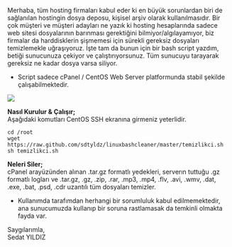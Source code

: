 Merhaba, tüm hosting firmaları kabul eder ki en büyük sorunlardan biri de sağlanılan hostingin dosya deposu, kişisel arşiv olarak kullanılmasıdır.
Bir çok müşteri ve müşteri adayları ne yazık ki hosting hesaplarında sadece web sitesi dosyalarının barınması gerektiğini bilmiyor/algılayamıyor, biz firmalar da harddisklerin şişmemesi için sürekli gereksiz dosyaları temizlemekle uğraşıyoruz.
İşte tam da bunun için bir bash script yazdım, betiği sunucunuza çekiyor ve çalıştırıyorsunuz. Tüm sunucuyu tarayarak gereksiz ne kadar dosya varsa siliyor.

- Script sadece cPanel / CentOS Web Server platformunda stabil şekilde çalışabilmektedir. 

<img src="http://image.prntscr.com/image/ad3a7597d5574059936033c486484b45.png">

<b>Nasıl Kurulur & Çalışır;</b><br>
Aşağıdaki komutları CentOS SSH ekranına girmeniz yeterlidir.

```
cd /root
wget https://raw.github.com/sdtyldz/linuxbashcleaner/master/temizlikci.sh
sh temizlikci.sh
```

<b>Neleri Siler;</b><br>
cPanel arayüzünden alınan .tar.gz formatlı yedekleri, serverın tuttuğu .gz formatlı logları ve .tar.gz, .gz, .zip, .rar, .mp3, .mp4, .flv, .avi, .wmv, .dat, .exe, .bat, .psd, .cdr uzantılı tüm dosyaları temizler.

- Kullanımda tarafımdan herhangi bir sorumluluk kabul edilmemektedir, ana sunucumuzda kullanıp bir soruna rastlamasak da temkinli olmakta fayda var.

Saygılarımla,<br>
Sedat YILDIZ
